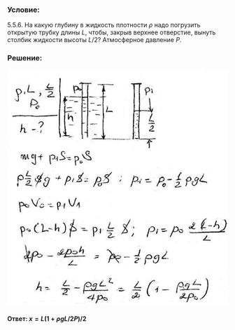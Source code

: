 ###  Условие:

$5.5.6.$ На какую глубину в жидкость плотности $\rho$ надо погрузить открытую трубку длины $L$, чтобы, закрыв верхнее отверстие, вынуть столбик жидкости высоты $L/2$? Атмосферное давление $P$.

###  Решение:

![|600x640, 67%](../../img/5.5.6/1.jpg)

#### Ответ: $x = L(1 + \rho gL/2P)/2$